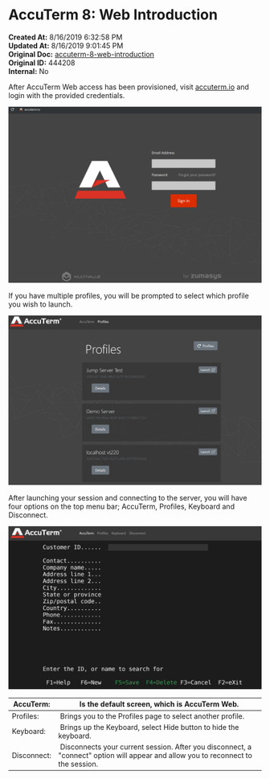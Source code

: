 # AccuTerm 8: Web Introduction

**Created At:** 8/16/2019 6:32:58 PM  
**Updated At:** 8/16/2019 9:01:45 PM  
**Original Doc:** [accuterm-8-web-introduction](https://docs.zumasys.com/accuterm/accuterm-8-web-introduction)  
**Original ID:** 444208  
**Internal:** No  




After AccuTerm Web access has been provisioned, visit [accuterm.io](https://accuterm.io) and login with the provided credentials.



![accuterm-8-web-introduction: 1565980458912-1565980458912](./1565980458912-1565980458912.png)



If you have multiple profiles, you will be prompted to select which profile you wish to launch.

![accuterm-8-web-introduction: 1565988877515-1565988877515](./1565988877515-1565988877515.png)

After launching your session and connecting to the server, you will have four options on the top menu bar; AccuTerm, Profiles, Keyboard and Disconnect.

![accuterm-8-web-introduction: 1565989048083-1565989048083](./1565989048083-1565989048083.png)


| AccuTerm: |  Is the default screen, which is AccuTerm Web. |
| --- | --- |
| Profiles: |  Brings you to the Profiles page to select another profile. |
| Keyboard: |  Brings up the Keyboard, select Hide button to hide the keyboard. |
| Disconnect: |  Disconnects your current session. After you disconnect, a "connect" option will appear and allow you to reconnect to the session. |

